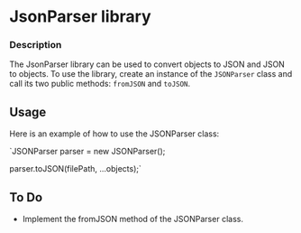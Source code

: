 # JsonParser library
### Description
The JsonParser library can be used to convert objects to JSON and JSON to objects. 
To use the library, create an instance of the `JSONParser` class and call its two public methods: `fromJSON` and `toJSON`.

## Usage
Here is an example of how to use the JSONParser class:

`JSONParser parser = new JSONParser();

parser.toJSON(filePath, ...objects);`

## To Do
- Implement the fromJSON method of the JSONParser class.
